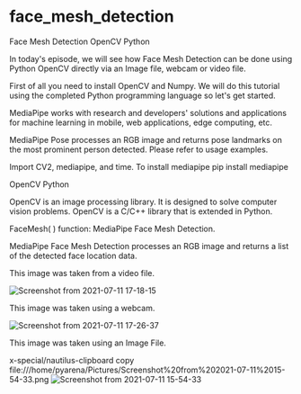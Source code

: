 # face_mesh_detection
Face Mesh Detection OpenCV Python




In today's episode, we will see how Face Mesh Detection can be done using Python OpenCV directly via an Image file, webcam or video file.


First of all you need to install OpenCV and Numpy. We will do this tutorial using the completed Python programming language so let's get started.

MediaPipe works with research and developers' solutions and applications for machine learning in mobile, web applications, edge computing, etc.

MediaPipe Pose processes an RGB image and returns pose landmarks on the most prominent person detected.  Please refer to usage examples.

Import CV2, mediapipe, and time.
To install mediapipe 
        pip install mediapipe

OpenCV Python

 OpenCV is an image processing library. It is designed to solve computer vision problems. OpenCV is a C/C++ library that is extended in Python.



FaceMesh( ) function:
 MediaPipe Face Mesh Detection.

  MediaPipe Face Mesh Detection processes an RGB image and returns a list of the
  detected face location data.


This image was taken from a video file.

![Screenshot from 2021-07-11 17-18-15](https://user-images.githubusercontent.com/64675035/125196403-a579a680-e27b-11eb-9fc0-0e26fce22ec9.png)



This image was taken using a webcam.


![Screenshot from 2021-07-11 17-26-37](https://user-images.githubusercontent.com/64675035/125196425-bcb89400-e27b-11eb-9f3a-329c71bba05f.png)

This image was taken using an Image File.

x-special/nautilus-clipboard
copy
file:///home/pyarena/Pictures/Screenshot%20from%202021-07-11%2015-54-33.png
![Screenshot from 2021-07-11 15-54-33](https://user-images.githubusercontent.com/64675035/125196441-c8a45600-e27b-11eb-9fde-58303ebbaaad.png)
